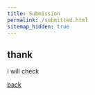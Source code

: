 ```yaml
---
title: Submission
permalink: /submitted.html
sitemap_hidden: true
---
```

## thank

i will check

<a href='javascript:history.back();'>back</a>